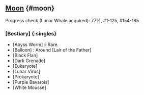 ## [Moon](@) {#moon}

Progress check (Lunar Whale acquired): 77%, #1-125, #154-185

### [Bestiary] {:singles}
+ [Abyss Worm]
  :i Rare.
+ [Balloon]
  : Around [Lair of the Father]
+ [Black Flan]
+ [Dark Grenade]
+ [Eukaryote]
+ [Lunar Virus]
+ [Prokaryote]
+ [Purple Bavarois]
+ [White Mousse]
